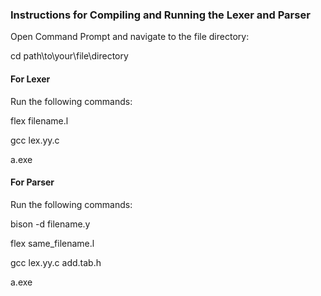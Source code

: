 ### Instructions for Compiling and Running the Lexer and Parser

Open Command Prompt and navigate to the file directory:

cd path\to\your\file\directory

#### For Lexer

Run the following commands:

flex filename.l

gcc lex.yy.c

a.exe



#### For Parser

Run the following commands:

bison -d filename.y

flex same_filename.l

gcc lex.yy.c add.tab.h

a.exe

